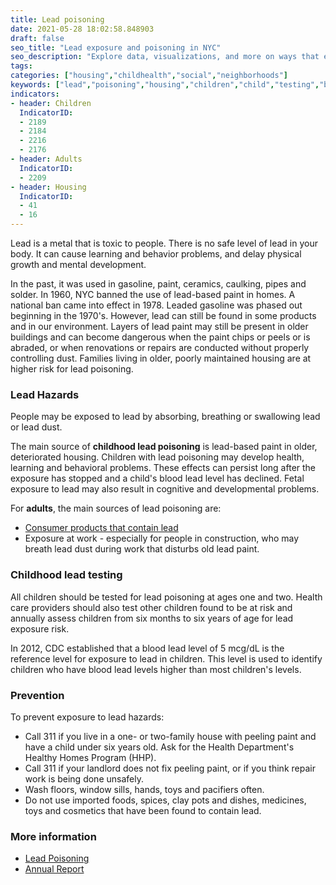 ```yaml
---
title: Lead poisoning
date: 2021-05-28 18:02:58.848903
draft: false
seo_title: "Lead exposure and poisoning in NYC"
seo_description: "Explore data, visualizations, and more on ways that environments shape health in New York City's neighborhoods.."
tags: 
categories: ["housing","childhealth","social","neighborhoods"]
keywords: ["lead","poisoning","housing","children","child","testing","blood"]
indicators:
- header: Children
  IndicatorID:
  - 2189
  - 2184
  - 2216
  - 2176
- header: Adults
  IndicatorID:
  - 2209
- header: Housing
  IndicatorID: 
  - 41
  - 16
---
```


Lead is a metal that is toxic to people. There is no safe level of lead in your body. It can cause learning and behavior problems, and delay physical growth and mental development.

In the past, it was used in gasoline, paint, ceramics, caulking, pipes and solder. In 1960, NYC banned the use of lead-based paint in homes. A national ban came into effect in 1978. Leaded gasoline was phased out beginning in the 1970's. However, lead can still be found in some products and in our environment.  Layers of lead paint may still be present in older buildings and can become dangerous when the paint chips or peels or is abraded, or when renovations or repairs are conducted without properly controlling dust. Families living in older, poorly maintained housing are at higher risk for lead poisoning.

### Lead Hazards 
People may be exposed to lead by absorbing, breathing or swallowing lead or lead dust. 

The main source of **childhood lead poisoning** is lead-based paint in older, deteriorated housing. Children with lead poisoning may develop health, learning and behavioral problems. These effects can persist long after the exposure has stopped and a child's blood lead level has declined. Fetal exposure to lead may also result in cognitive and developmental problems.

For **adults**, the main sources of lead poisoning are:
- [Consumer products that contain lead](https://www1.nyc.gov/site/doh/health/health-topics/lead-poisoning-hazardous-consumer-products.page) 
- Exposure at work - especially for people in construction, who may breath lead dust during work that disturbs old lead paint.  

### Childhood lead testing
All children should be tested for lead poisoning at ages one and two. Health care providers should also test other children found to be at risk and annually assess children from six months to six years of age for lead exposure risk.

In 2012, CDC established that a blood lead level of 5 mcg/dL is the reference level for exposure to lead in children. This level is used to identify children who have blood lead levels higher than most children's levels.

### Prevention
To prevent exposure to lead hazards:
* Call 311 if you live in a one- or two-family house with peeling paint and have a child under six years old. Ask for the Health Department's Healthy Homes Program (HHP).
* Call 311 if your landlord does not fix peeling paint, or if you think repair work is being done unsafely.
* Wash floors, window sills, hands, toys and pacifiers often.
* Do not use imported foods, spices, clay pots and dishes, medicines, toys and cosmetics that have been found to contain lead.

### More information
- [Lead Poisoning](http://www1.nyc.gov/site/doh/health/health-topics/lead-poisoning-children-and-lead-poisoning.page)
- [Annual Report](https://www1.nyc.gov/site/doh/data/data-sets/lead-pubs.page)